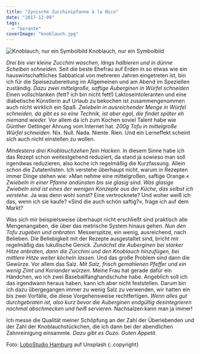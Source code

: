 ```yaml
---
title: "Zynische Zucchinipfanne à la Nico"
date: "2017-12-09"
tags:
  - "Gerante"
coverImage: "knoblauch.jpg"
---
```


![Knoblauch, nur ein Symbolbild](/images/knoblauch.jpg) Knoblauch, nur ein Symbolbild

_Drei bis vier kleine Zucchini waschen, längs halbieren und in dünne Scheiben schneiden._ Seit die beste Ehefrau auf Erden in so etwas wie ein hauswirtschaftliches Sabbatical von mehreren Jahren eingetreten ist, bin ich für die Speisezubereitung im Allgemeinen und am Abend im Speziellen zuständig. _Dazu zwei mittelgroße, saftige Auberginen in Würfel schneiden_ Einen vollschlanken (fett? ich bin nicht fett!) Laktoseintoleranten und eine diabetische Künstlerin auf Urlaub zu bekochen ist zusammengenommen auch nicht wirklich ein Spaß. _Zwiebeln in ausreichender Menge in Würfel schneiden, da gibt es so eine Technik, ist aber egal, die findet später eh niemand wieder._ Vor allem da ich zum Kochen soviel Talent habe wie Günther Oettinger Ahnung vom Internet hat. _200g Tofu in mittelgroße Würfel schneiden._ Nix. Null. Nada. Niente. Rien. Und ein Lerneffekt scheint sich auch nicht einstellen zu wollen.

_Mindestens drei Knoblauchzehen fein Hacken._ In diesem Sinne habe ich das Rezept schon weitestgehend reduziert, da stand ja sowieso man soll irgendwas reduzieren, also koche ich regelmäßig die Kurzfassung. Allein schon die Zutatenlisten. Ich verstehe überhaupt nicht, warum in Rezepten immer Dinge stehen wie: »Man nehme eine mittelgroßen, saftige Orange.« _Zwiebeln in einer Pfanne andünsten bis sie glasig sind. Was glasige Zwiebeln sind ist eines der wenigen Konzepte aus der Küche, das selbst ich verstehe._ Ja was denn wohl sonst? Eine vertrocknete? Und woher weiß ich das, wenn ich sie kaufe? »Sind die auch schön saftig?«, frage ich auf dem Markt?

Was sich mir beispielsweise überhaupt nicht erschließt sind praktisch alle Mengenangaben, die über das metrische System hinaus gehen. _Nun den Tofu zugeben und anbraten._ Messerspitze, ein wenig, ausreichend, nach Belieben. Die Beliebigkeit mit der Rezepte ausgestaltet sind, bricht mir regelmäßig das lukullische Genick. _Zunächst die Auberginen bei starker Hitze anbraten, dann die Zucchini und den Knoblauch hinzufügen, bei mittlere Hitze weiter köcheln lassen._ Und das große Problem sind dann die Gewürze. Vor allem das Salz. _Mit Salz, frisch gemahlenen Pfeffer und ein wenig Zimt und Koriander würzen._ Meine Frau hat gerade dafür ein Händchen, wo ich zwei Baseballfanghandschuhe habe. Angeblich soll ich das irgendwann heraus haben, kann ich aber nicht feststellen. Darum bin ich dazu übergegangen immer zu wenig Salz zu verwenden, wir hatten ein bis zwei Vorfälle, die diese Vorgehensweise rechtfertigen. _Wenn alles gut durchgebraten ist, also kurz bevor die Auberginen endgültig desintegrieren nochmal abschmecken und heiß servieren._ Nachsalzen kann man ja immer!

Ich messe die Qualität meiner Schöpfung an der Zahl der Überlebenden und der Zahl der Knoblauchstückchen, die ich dann bei der abendlichen Zahnreinigung einsammle. _Dazu gibt es Ouzo. Guten Appetit._

Foto: [LoboStudio Hamburg](https://unsplash.com/photos/wj961KyCaNk) auf Unsplash {:.copyright}
